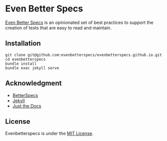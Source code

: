 # Even Better Specs

[Even Better Specs](https://evenbetterspecs.github.io/) is an opinionated set of best practices to support the creation of tests that are easy to read and maintain.

## Installation

    git clone git@github.com:evenbetterspecs/evenbetterspecs.github.io.git
    cd evenbetterspecs
    bundle install
    bundle exec jekyll serve

## Acknowledgment

- [BetterSpecs](https://www.betterspecs.org/)
- [Jekyll](https://jekyllrb.com)
- [Just the Docs](https://just-the-docs.github.io/just-the-docs/)

## License

Evenbetterspecs is under the [MIT License](http://www.opensource.org/licenses/MIT).
